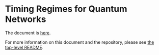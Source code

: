 # Timing Regimes for Quantum Networks

The document is [here](timing-regimes-in-quantum-networks.md).

For more information on this document and the repository, please see [the top-level README](../README.md).
